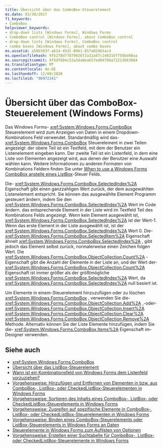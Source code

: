 ```yaml
---
title: Übersicht über das ComboBox-Steuerelement
ms.date: 03/30/2017
f1_keywords:
- ComboBox
helpviewer_keywords:
- drop-down lists [Windows Forms], Windows Forms
- ComboBox control [Windows Forms], about ComboBox control
- drop-down lists [Windows Forms], ComboBox control
- combo boxes [Windows Forms], about combo boxes
ms.assetid: a58b393f-a614-45d1-8961-857a024b5acd
ms.openlocfilehash: 9fb270d7787902872a32a87c140316f756bd48aa
ms.sourcegitcommit: 9f6df084c53a3da0ea657ed0d708a72213683084
ms.translationtype: MT
ms.contentlocale: de-DE
ms.lasthandoff: 12/09/2020
ms.locfileid: "96972241"
---
```

# <a name="combobox-control-overview-windows-forms"></a>Übersicht über das ComboBox-Steuerelement (Windows Forms)
Das Windows Forms- <xref:System.Windows.Forms.ComboBox> Steuerelement wird zum Anzeigen von Daten in einem Dropdown-Kombinations Feld verwendet. Standardmäßig wird das- <xref:System.Windows.Forms.ComboBox> Steuerelement in zwei Teilen angezeigt: der obere Teil ist ein Textfeld, mit dem der Benutzer ein Listenelement eingeben kann. Der zweite Teil ist ein Listenfeld, in dem eine Liste von Elementen angezeigt wird, aus denen der Benutzer eine Auswahl wählen kann. Weitere Informationen zu anderen Formaten von Kombinations Feldern finden Sie unter [When to use a Windows Forms ComboBox anstelle eines ListBox](when-to-use-a-windows-forms-combobox-instead-of-a-listbox.md)-Steuer Felds.  
  
 Die- <xref:System.Windows.Forms.ComboBox.SelectedIndex%2A> Eigenschaft gibt einen ganzzahligen Wert zurück, der dem ausgewählten Listenelement entspricht. Sie können das ausgewählte Element Programm gesteuert ändern, indem Sie den <xref:System.Windows.Forms.ComboBox.SelectedIndex%2A> Wert im Code ändern. das entsprechende Element in der Liste wird im Textfeld Teil des Kombinations Felds angezeigt. Wenn kein Element ausgewählt ist, <xref:System.Windows.Forms.ComboBox.SelectedIndex%2A> ist der Wert-1. Wenn das erste Element in der Liste ausgewählt ist, ist der <xref:System.Windows.Forms.ComboBox.SelectedIndex%2A> Wert 0. Die- <xref:System.Windows.Forms.ComboBox.SelectedItem%2A> Eigenschaft ähnelt <xref:System.Windows.Forms.ComboBox.SelectedIndex%2A> , gibt jedoch das Element selbst zurück, normalerweise einen Zeichen folgen Wert. Die <xref:System.Windows.Forms.ComboBox.ObjectCollection.Count%2A> -Eigenschaft gibt die Anzahl der Elemente in der Liste an, und der Wert der- <xref:System.Windows.Forms.ComboBox.ObjectCollection.Count%2A> Eigenschaft ist immer größer als der größtmögliche <xref:System.Windows.Forms.ComboBox.SelectedIndex%2A> Wert, da <xref:System.Windows.Forms.ComboBox.SelectedIndex%2A> null basiert ist.  
  
 Um Elemente in einem-Steuerelement hinzuzufügen oder zu löschen <xref:System.Windows.Forms.ComboBox> , verwenden Sie die- <xref:System.Windows.Forms.ComboBox.ObjectCollection.Add%2A> ,-oder- <xref:System.Windows.Forms.ComboBox.ObjectCollection.Insert%2A> <xref:System.Windows.Forms.ComboBox.ObjectCollection.Clear%2A> <xref:System.Windows.Forms.ComboBox.ObjectCollection.Remove%2A> Methode. Alternativ können Sie der Liste Elemente hinzufügen, indem Sie die- <xref:System.Windows.Forms.ComboBox.Items%2A> Eigenschaft im-Designer verwenden.  
  
## <a name="see-also"></a>Siehe auch

- <xref:System.Windows.Forms.ComboBox>
- [Übersicht über das ListBox-Steuerelement](listbox-control-overview-windows-forms.md)
- [Wann ist ein Kombinationsfeld von Windows Forms dem Listenfeld vorzuziehen?](when-to-use-a-windows-forms-combobox-instead-of-a-listbox.md)
- [Vorgehensweise: Hinzufügen und Entfernen von Elementen in bzw. aus ComboBox-, ListBox- oder CheckedListBox-Steuerelementen in Windows Forms](add-and-remove-items-from-a-wf-combobox.md)
- [Vorgehensweise: Sortieren des Inhalts eines ComboBox-, ListBox- oder CheckedListBox-Steuerelements in Windows Forms](sort-the-contents-of-a-wf-combobox-listbox-or-checkedlistbox-control.md)
- [Vorgehensweise: Zugreifen auf spezifische Elemente in ComboBox-, ListBox- oder CheckedListBox-Steuerelementen in Windows Forms](access-specific-items-in-a-wf-combobox-listbox-or-checkedlistbox.md)
- [Vorgehensweise: Binden eines ComboBox-Steuerelements oder ListBox-Steuerelements in Windows Forms an Daten](how-to-bind-a-windows-forms-combobox-or-listbox-control-to-data.md)
- [Steuerelemente in Windows Forms zum Auflisten von Optionen](windows-forms-controls-used-to-list-options.md)
- [Vorgehensweise: Erstellen einer Suchtabelle für ComboBox-, ListBox- oder CheckedListBox-Steuerelemente in Windows Forms](create-a-lookup-table-for-a-wf-combobox-listbox.md)
